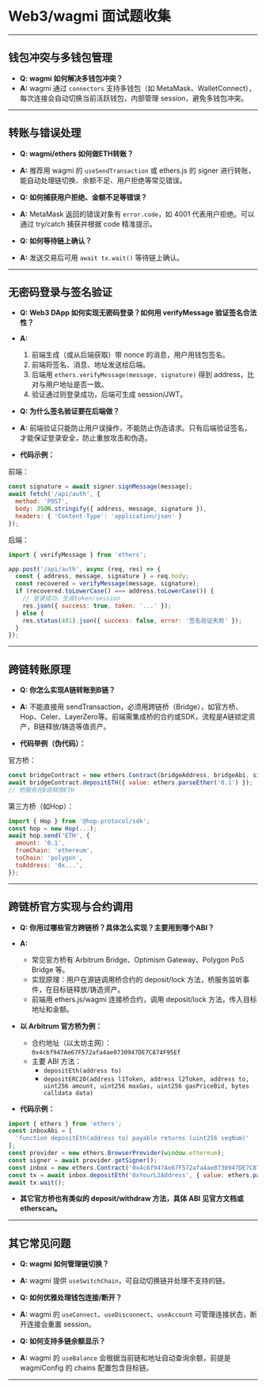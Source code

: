 # Web3/wagmi 面试题收集

---

## 钱包冲突与多钱包管理

- **Q: wagmi 如何解决多钱包冲突？**
- **A:** wagmi 通过 `connectors` 支持多钱包（如 MetaMask、WalletConnect），每次连接会自动切换当前活跃钱包，内部管理 session，避免多钱包冲突。

---

## 转账与错误处理

- **Q: wagmi/ethers 如何做ETH转账？**
- **A:** 推荐用 wagmi 的 `useSendTransaction` 或 ethers.js 的 signer 进行转账，能自动处理链切换、余额不足、用户拒绝等常见错误。

- **Q: 如何捕获用户拒绝、金额不足等错误？**
- **A:** MetaMask 返回的错误对象有 `error.code`，如 4001 代表用户拒绝。可以通过 try/catch 捕获并根据 code 精准提示。

- **Q: 如何等待链上确认？**
- **A:** 发送交易后可用 `await tx.wait()` 等待链上确认。

---

## 无密码登录与签名验证

- **Q: Web3 DApp 如何实现无密码登录？如何用 verifyMessage 验证签名合法性？**
- **A:**
  1. 前端生成（或从后端获取）带 nonce 的消息，用户用钱包签名。
  2. 前端将签名、消息、地址发送给后端。
  3. 后端用 `ethers.verifyMessage(message, signature)` 得到 address，比对与用户地址是否一致。
  4. 验证通过则登录成功，后端可生成 session/JWT。

- **Q: 为什么签名验证要在后端做？**
- **A:** 前端验证只能防止用户误操作，不能防止伪造请求。只有后端验证签名，才能保证登录安全，防止重放攻击和伪造。

- **代码示例：**

前端：
```js
const signature = await signer.signMessage(message);
await fetch('/api/auth', {
  method: 'POST',
  body: JSON.stringify({ address, message, signature }),
  headers: { 'Content-Type': 'application/json' }
});
```

后端：
```js
import { verifyMessage } from 'ethers';

app.post('/api/auth', async (req, res) => {
  const { address, message, signature } = req.body;
  const recovered = verifyMessage(message, signature);
  if (recovered.toLowerCase() === address.toLowerCase()) {
    // 登录成功，生成token/session
    res.json({ success: true, token: '...' });
  } else {
    res.status(401).json({ success: false, error: '签名验证失败' });
  }
});
```

---

## 跨链转账原理

- **Q: 你怎么实现A链转账到B链？**
- **A:** 不能直接用 sendTransaction，必须用跨链桥（Bridge），如官方桥、Hop、Celer、LayerZero等。前端需集成桥的合约或SDK，流程是A链锁定资产，B链释放/铸造等值资产。

- **代码举例（伪代码）：**

官方桥：
```js
const bridgeContract = new ethers.Contract(bridgeAddress, bridgeAbi, signer);
await bridgeContract.depositETH({ value: ethers.parseEther('0.1') });
// 桥服务在B链释放ETH
```

第三方桥（如Hop）：
```js
import { Hop } from '@hop-protocol/sdk';
const hop = new Hop(...);
await hop.send('ETH', {
  amount: '0.1',
  fromChain: 'ethereum',
  toChain: 'polygon',
  toAddress: '0x...',
});
```

---

## 跨链桥官方实现与合约调用

- **Q: 你用过哪些官方跨链桥？具体怎么实现？主要用到哪个ABI？**
- **A:**
  - 常见官方桥有 Arbitrum Bridge、Optimism Gateway、Polygon PoS Bridge 等。
  - 实现原理：用户在源链调用桥合约的 deposit/lock 方法，桥服务监听事件，在目标链释放/铸造资产。
  - 前端用 ethers.js/wagmi 连接桥合约，调用 deposit/lock 方法，传入目标地址和金额。

- **以 Arbitrum 官方桥为例：**
  - 合约地址（以太坊主网）：`0x4c6f947Ae67F572afa4ae0730947DE7C874F95Ef`
  - 主要 ABI 方法：
    - `depositEth(address to)`
    - `depositERC20(address l1Token, address l2Token, address to, uint256 amount, uint256 maxGas, uint256 gasPriceBid, bytes calldata data)`

- **代码示例：**
```js
import { ethers } from 'ethers';
const inboxAbi = [
  'function depositEth(address to) payable returns (uint256 seqNum)'
];
const provider = new ethers.BrowserProvider(window.ethereum);
const signer = await provider.getSigner();
const inbox = new ethers.Contract('0x4c6f947Ae67F572afa4ae0730947DE7C874F95Ef', inboxAbi, signer);
const tx = await inbox.depositEth('0xYourL2Address', { value: ethers.parseEther('0.01') });
await tx.wait();
```

- **其它官方桥也有类似的 deposit/withdraw 方法，具体 ABI 见官方文档或 etherscan。**

---

## 其它常见问题

- **Q: wagmi 如何管理链切换？**
- **A:** wagmi 提供 `useSwitchChain`，可自动切换链并处理不支持的链。

- **Q: 如何优雅处理钱包连接/断开？**
- **A:** wagmi 的 `useConnect`、`useDisconnect`、`useAccount` 可管理连接状态，断开连接会重置 session。

- **Q: 如何支持多链余额显示？**
- **A:** wagmi 的 `useBalance` 会根据当前链和地址自动查询余额，前提是 wagmiConfig 的 chains 配置包含目标链。

--- 